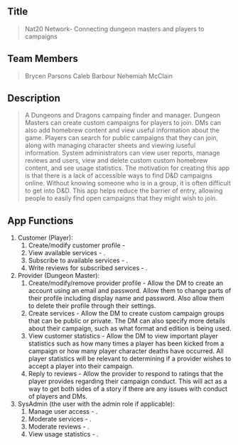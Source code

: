 ## Title
> Nat20 Network- Connecting dungeon masters and players to campaigns

## Team Members
> Brycen Parsons
> Caleb Barbour
> Nehemiah McClain

## Description 
> A Dungeons and Dragons campaing finder and manager. Dungeon Masters can create custom campaigns for players to join. DMs can also add homebrew content and view useful information about the game. Players can search for public campaigns that they can join, along with managing character sheets and viewing iuseful information. System administrators can view user reports, manage reviews and users, view and delete custom custom homebrew content, and see usage statistics.
> The motivation for creating this app is that there is a lack of accessible ways to find D&D campaigns online. Without knowing someone who is in a group, it is often difficult to get into D&D. This app helps reduce the barrier of entry, allowing people to easily find open campaigns that they might wish to join.

## App Functions
1. Customer (Player):
    1. Create/modify customer profile - 
    2. View available services - .
    3. Subscribe to available services - .
    4. Write reviews for subscribed services - .
2. Provider (Dungeon Master):
    1. Create/modify/remove provider profile - Allow the DM to create an account using an email and password. Allow them to change parts of their profile including display name and password. Also allow them to delete their profile through their settings.
    2. Create services - Allow the DM to create custom campaign groups that can be public or private. The DM can also specify more details about their campaign, such as what format and edition is being used.  
    3. View customer statistics -  Allow the DM to view important player statistics such as how many times a player has been kicked from a campaign or how many player character deaths have occurred. All player statistics will be relevant to determining if a provider wishes to accept a player into their campaign.
    4. Reply to reviews - Allow the provider to respond to ratings that the player provides regarding their campaign conduct. This will act as a way to get both sides of a story if there are any issues with conduct of players and DMs.  
3. SysAdmin (the user with the admin role if applicable):
    1. Manage user access - .
    2. Moderate services - .
    3. Moderate reviews - .
    4. View usage statistics - .